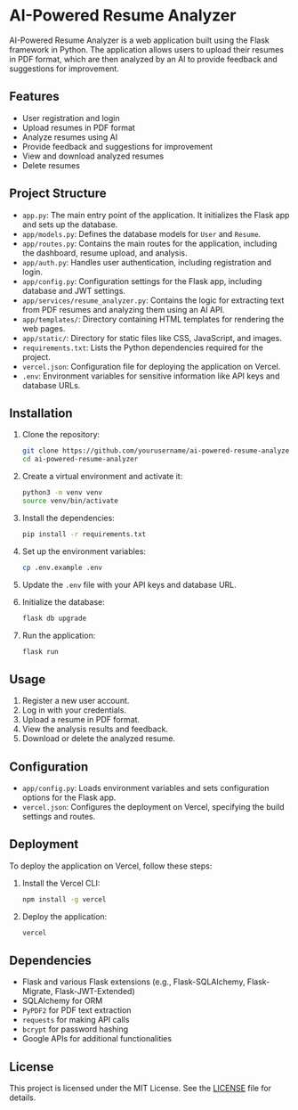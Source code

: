 # AI-Powered Resume Analyzer

AI-Powered Resume Analyzer is a web application built using the Flask framework in Python. The application allows users to upload their resumes in PDF format, which are then analyzed by an AI to provide feedback and suggestions for improvement.

## Features

- User registration and login
- Upload resumes in PDF format
- Analyze resumes using AI
- Provide feedback and suggestions for improvement
- View and download analyzed resumes
- Delete resumes

## Project Structure

- `app.py`: The main entry point of the application. It initializes the Flask app and sets up the database.
- `app/models.py`: Defines the database models for `User` and `Resume`.
- `app/routes.py`: Contains the main routes for the application, including the dashboard, resume upload, and analysis.
- `app/auth.py`: Handles user authentication, including registration and login.
- `app/config.py`: Configuration settings for the Flask app, including database and JWT settings.
- `app/services/resume_analyzer.py`: Contains the logic for extracting text from PDF resumes and analyzing them using an AI API.
- `app/templates/`: Directory containing HTML templates for rendering the web pages.
- `app/static/`: Directory for static files like CSS, JavaScript, and images.
- `requirements.txt`: Lists the Python dependencies required for the project.
- `vercel.json`: Configuration file for deploying the application on Vercel.
- `.env`: Environment variables for sensitive information like API keys and database URLs.

## Installation

1. Clone the repository:
    ```sh
    git clone https://github.com/yourusername/ai-powered-resume-analyzer.git
    cd ai-powered-resume-analyzer
    ```

2. Create a virtual environment and activate it:
    ```sh
    python3 -m venv venv
    source venv/bin/activate
    ```

3. Install the dependencies:
    ```sh
    pip install -r requirements.txt
    ```

4. Set up the environment variables:
    ```sh
    cp .env.example .env
    ```

5. Update the `.env` file with your API keys and database URL.

6. Initialize the database:
    ```sh
    flask db upgrade
    ```

7. Run the application:
    ```sh
    flask run
    ```

## Usage

1. Register a new user account.
2. Log in with your credentials.
3. Upload a resume in PDF format.
4. View the analysis results and feedback.
5. Download or delete the analyzed resume.

## Configuration

- `app/config.py`: Loads environment variables and sets configuration options for the Flask app.
- `vercel.json`: Configures the deployment on Vercel, specifying the build settings and routes.

## Deployment

To deploy the application on Vercel, follow these steps:

1. Install the Vercel CLI:
    ```sh
    npm install -g vercel
    ```

2. Deploy the application:
    ```sh
    vercel
    ```

## Dependencies

- Flask and various Flask extensions (e.g., Flask-SQLAlchemy, Flask-Migrate, Flask-JWT-Extended)
- SQLAlchemy for ORM
- `PyPDF2` for PDF text extraction
- `requests` for making API calls
- `bcrypt` for password hashing
- Google APIs for additional functionalities

## License

This project is licensed under the MIT License. See the [LICENSE](LICENSE) file for details.